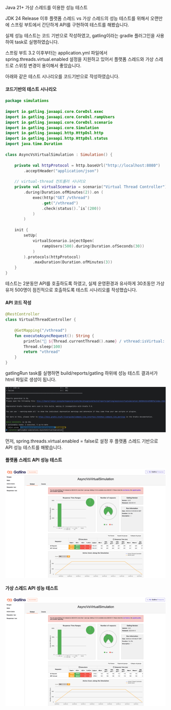 Java 21+ 가상 스레드를 이용한 성능 테스트 

JDK 24 Release 이후 플랫폼 스레드 vs 가상 스레드의 성능 테스트를 위해서 오랜만에 스프링 부트에서 간단하게 API를 구현하여 테스트를 해봤습니다.

실제 성능 테스트는 코드 기반으로 작성하였고, gatling이라는 gradle 플러그인을 사용하여 task로 실행하였습니다.

스프링 부트 3.2 이후부터는 application.yml 파일에서 spring.threads.virtual.enabled 설정을 지원하고 있어서 플랫폼 스레드와 가상 스레드로 스위칭 변경이 용이해서 좋았습니다.

아래와 같은 테스트 시나리오를 코드기반으로 작성하였습니다.
#### 코드기반의 테스트 시나리오 
```kotlin
package simulations  
  
import io.gatling.javaapi.core.CoreDsl.exec  
import io.gatling.javaapi.core.CoreDsl.rampUsers  
import io.gatling.javaapi.core.CoreDsl.scenario  
import io.gatling.javaapi.core.Simulation  
import io.gatling.javaapi.http.HttpDsl.http  
import io.gatling.javaapi.http.HttpDsl.status  
import java.time.Duration  
  
class AsyncVsVirtualSimulation : Simulation() {  
  
    private val httpProtocol = http.baseUrl("http://localhost:8080")  
        .acceptHeader("application/json")  
  
    // virtual-thread 컨트롤러 시나리오  
    private val virtualScenario = scenario("Virtual Thread Controller")  
        .during(Duration.ofMinutes(2)).on (  
            exec(http("GET /vthread")  
                .get("/vthread")  
                .check(status().`is`(200))  
            )  
        )  
  
    init {  
        setUp(  
            virtualScenario.injectOpen(  
                rampUsers(500).during(Duration.ofSeconds(30))  
            )  
        ).protocols(httpProtocol)  
            .maxDuration(Duration.ofMinutes(3))  
    }  
}
```

테스트는 2분동안 API를 호출하도록 하였고, 실제 운영환경과 유사하게 30초동안 가상 유저 500명이 점진적으로 호출하도록 테스트 시나리오를 작성했습니다.
#### API 코드 작성
```kotlin
@RestController  
class VirtualThreadController {  
  
    @GetMapping("/vthread")  
    fun executeAsyncRequest(): String {  
        println("🧵 ${Thread.currentThread().name} / vthread:isVirtual: ${Thread.currentThread().isVirtual}")  
        Thread.sleep(100)  
        return "vthread"  
    }  
}
```

gatlingRun task를 실행하면 build/reports/gatling 하위에 성능 테스트 결과서가 html 파일로 생성이 됩니다.

![gatling](../../Attached%20file/gatling.png)

먼저, spring.threads.virtual.enabled = false로 설정 후 플랫폼 스레드 기반으로 API 성능 테스트를 해봤습니다.
#### 플랫폼 스레드 API 성능 테스트
![platform thread test](../../Attached%20file/platform%20thread%20test.png)

#### 가상 스레드 API 성능 테스트
![virtual thread test](../../Attached%20file/virtual%20thread%20test.png)
